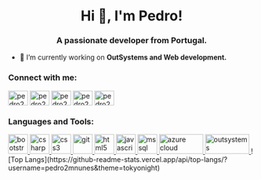 <h1 align="center">Hi 👋, I'm Pedro!</h1>
<h3 align="center">A passionate developer from Portugal.</h3>

- 🌱 I’m currently working on **OutSystems and Web development.**

<h3 align="left">Connect with me:</h3>
<p align="left">
    <a href="https://codepen.io/pedro2mnunes" target="blank"><img align="center" src="https://cdn.jsdelivr.net/npm/simple-icons@3.0.1/icons/codepen.svg" alt="pedro2mnunes" height="30" width="40" /></a>
    <a href="https://twitter.com/pedro2mnunes" target="blank"><img align="center" src="https://cdn.jsdelivr.net/npm/simple-icons@3.0.1/icons/twitter.svg" alt="pedro2mnunes" height="30" width="40" /></a>
    <a href="https://linkedin.com/in/pedro2mnunes" target="blank"><img align="center" src="https://cdn.jsdelivr.net/npm/simple-icons@3.0.1/icons/linkedin.svg" alt="pedro2mnunes" height="30" width="40" /></a>
    <a href="https://stackoverflow.com/users/pedro2mnunes" target="blank"><img align="center" src="https://cdn.jsdelivr.net/npm/simple-icons@3.0.1/icons/stackoverflow.svg" alt="pedro2mnunes" height="30" width="40" /></a>
    <a href="https://instagram.com/pedro2mnunes" target="blank"><img align="center" src="https://cdn.jsdelivr.net/npm/simple-icons@3.0.1/icons/instagram.svg" alt="pedro2mnunes" height="30" width="40" /></a>
</p>

<h3 align="left">Languages and Tools:</h3>
<p align="left"> <a href="https://getbootstrap.com" target="_blank"> <img src="https://devicons.github.io/devicon/devicon.git/icons/bootstrap/bootstrap-plain.svg" alt="bootstrap" width="40" height="40"/> </a>
    <a href="https://www.w3schools.com/cs/" target="_blank"> <img src="https://devicons.github.io/devicon/devicon.git/icons/csharp/csharp-original.svg" alt="csharp" width="40" height="40"/> </a>
    <a href="https://www.w3schools.com/css/" target="_blank"> <img src="https://devicons.github.io/devicon/devicon.git/icons/css3/css3-original-wordmark.svg" alt="css3" width="40" height="40"/> </a>
    <a href="https://git-scm.com/" target="_blank"> <img src="https://www.vectorlogo.zone/logos/git-scm/git-scm-icon.svg" alt="git" width="40" height="40"/> </a>
    <a href="https://www.w3.org/html/" target="_blank"> <img src="https://devicons.github.io/devicon/devicon.git/icons/html5/html5-original-wordmark.svg" alt="html5" width="40" height="40"/> </a>
    <a href="https://developer.mozilla.org/en-US/docs/Web/JavaScript" target="_blank"> <img src="https://devicons.github.io/devicon/devicon.git/icons/javascript/javascript-original.svg" alt="javascript" width="40" height="40"/> </a>
    <a href="https://www.microsoft.com/en-us/sql-server" target="_blank"> <img src="https://cdn.worldvectorlogo.com/logos/microsoft-sql-server.svg" alt="mssql" width="40" height="40"/> </a>
    <a href="https://azure.microsoft.com/" target="_blank"> <img src="https://www.logo.wine/a/logo/Microsoft_Azure/Microsoft_Azure-Logo.wine.svg" alt="azure cloud" width="90" height="40"/> </a>
    <a href="https://www.outsystems.com" target="_blank"> <img src="https://www.outsystems.com/-/media/themes/outsystems/website/site-theme/imgs/new-logos/outsystems-black-logo.svg" alt="outsystems" width="90" height="40"/> </a>
    ![Top Langs](https://github-readme-stats.vercel.app/api/top-langs/?username=pedro2mnunes&theme=tokyonight)
</p>
